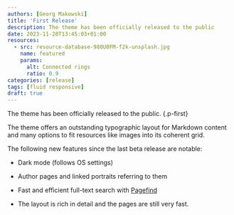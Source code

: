 ```yaml
---
authors: [Georg Makowski]
title: 'First Release'
description: The theme has been officially released to the public
date: 2023-11-28T13:45:03+01:00
resources:
  - src: resource-database-980U0FM-f2k-unsplash.jpg
    name: featured
    params:
      alt: Connected rings
      ratio: 0.9
categories: [release]
tags: [fluid responsive]
draft: true
---
```


The theme has been officially released to the public.
{.p-first}
<!--more-->

The theme offers an outstanding typographic layout for Markdown content and many options to fit resources like images into its coherent grid.

The following new features since the last beta release are notable:

- Dark mode (follows OS settings)

- Author pages and linked portraits referring to them

- Fast and efficient full-text search with [Pagefind](https://pagefind.app)

- The layout is rich in detail and the pages are still very fast.
